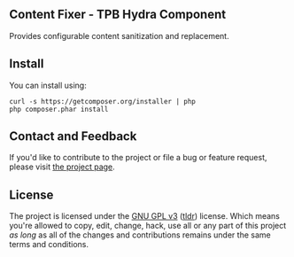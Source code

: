 Content Fixer - TPB Hydra Component
---
Provides configurable content sanitization and replacement.

## Install

You can install using:

```
curl -s https://getcomposer.org/installer | php
php composer.phar install
```

## Contact and Feedback

If you'd like to contribute to the project or file a bug or feature request, please visit [the project page][1].

## License

The project is licensed under the [GNU GPL v3][2] ([tldr][3]) license. Which means you're allowed to copy, edit, change, hack, use all or any part of this project *as long* as all of the changes and contributions remains under the same terms and conditions.

[1]: https://github.com/tpb-hydra/
[2]: http://www.gnu.org/licenses/gpl.html
[3]: http://www.tldrlegal.com/license/gnu-general-public-license-v3-(gpl-3)

